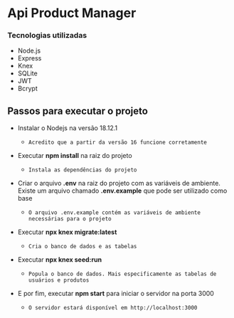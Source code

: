 # Api Product Manager

### Tecnologias utilizadas

- Node.js
- Express
- Knex
- SQLite
- JWT
- Bcrypt

## Passos para executar o projeto

- Instalar o Nodejs na versão 18.12.1
  - ```Acredito que a partir da versão 16 funcione corretamente```

- Executar **npm install** na raiz do projeto
  - ```Instala as dependências do projeto```
- Criar o arquivo **.env** na raiz do projeto com as variáveis de ambiente. Existe um arquivo chamado **.env.example** que pode ser utilizado como base
  - ```O arquivo .env.example contém as variáveis de ambiente necessárias para o projeto```
- Executar **npx knex migrate:latest**
  - ````Cria o banco de dados e as tabelas````
- Executar **npx knex seed:run**
  - ```Popula o banco de dados. Mais especificamente as tabelas de usuários e produtos```
- E por fim, executar **npm start** para iniciar o servidor na porta 3000
  - ```O servidor estará disponível em http://localhost:3000```

